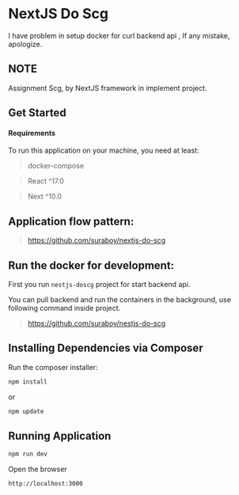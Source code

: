 NextJS Do Scg
======

I have problem in setup docker for curl backend api , If any mistake, apologize.

NOTE
----
Assignment Scg, by NextJS framework in implement project.

Get Started
-----------

#### Requirements

To run this application on your machine, you need at least:

> docker-compose

> React ^17.0

> Next ^10.0


Application flow pattern:
---------------------
> https://github.com/suraboy/nextjs-do-scg

Run the docker for development:
---------------------
First you run `nestjs-doscg` project for start backend api.

You can pull backend and run the containers in the background, use following command inside project.

> https://github.com/suraboy/nestjs-do-scg


Installing Dependencies via Composer
------------------------------------
Run the composer installer:

```bash
npm install
```
or
```bash
npm update
```

Running Application
------------------------------------
```bash
npm run dev
```
Open the browser
```bash
http://localhost:3000
```
